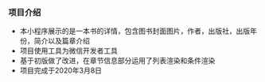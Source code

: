 ### 项目介绍
- 本小程序展示的是一本书的详情，包含图书封面图片，作者，出版社，出版年份，简介以及篇章介绍
- 项目使用工具为微信开发者工具
- 基于初版做了改进，在章节信息部分运用了列表渲染和条件渲染
- 项目完成于2020年3月8日
